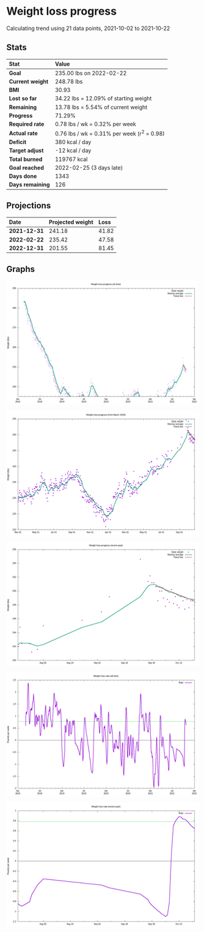 # Weight loss progress

Calculating trend using 21 data points, 2021-10-02 to 2021-10-22

## Stats

Stat|Value
:-|:-
**Goal**|235.00 lbs on 2022-02-22
**Current weight**|248.78 lbs
**BMI**|30.93
**Lost so far**|34.22 lbs = 12.09% of starting weight
**Remaining**|13.78 lbs =  5.54% of current  weight
**Progress**|71.29%
**Required rate**|0.78 lbs / wk = 0.32% per week
**Actual rate**|0.76 lbs / wk = 0.31% per week  (r<sup>2</sup> = 0.98)
**Deficit**|380 kcal / day
**Target adjust**|-12 kcal / day
**Total burned**|119767 kcal
**Goal reached**|2022-02-25 (3 days late)
**Days done**|1343
**Days remaining**|126

## Projections

Date|Projected weight|Loss
:-|:-|:-
**2021-12-31**|241.18|41.82
**2022-02-22**|235.42|47.58
**2022-12-31**|201.55|81.45

## Graphs

![](weight-graph-alltime.png)

![](weight-graph-covid.png)

![](weight-graph-recent.png)

![](rate-graph-alltime.png)

![](rate-graph-recent.png)
